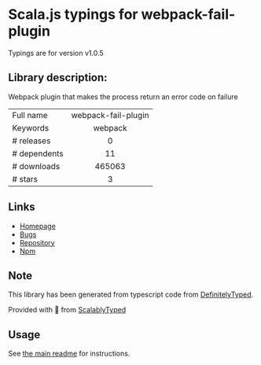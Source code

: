 
# Scala.js typings for webpack-fail-plugin

Typings are for version v1.0.5

## Library description:
Webpack plugin that makes the process return an error code on failure

|                    |                 |
| ------------------ | :-------------: |
| Full name          | webpack-fail-plugin |
| Keywords           | webpack |
| # releases         | 0 |
| # dependents       | 11 |
| # downloads        | 465063 |
| # stars            | 3 |

## Links
- [Homepage](https://github.com/TiddoLangerak/webpack-fail-plugin#readme)
- [Bugs](https://github.com/TiddoLangerak/webpack-fail-plugin/issues)
- [Repository](https://github.com/TiddoLangerak/webpack-fail-plugin)
- [Npm](https://www.npmjs.com/package/webpack-fail-plugin)
    


## Note
This library has been generated from typescript code from [DefinitelyTyped](https://definitelytyped.org).

Provided with :purple_heart: from [ScalablyTyped](https://github.com/oyvindberg/ScalablyTyped)

## Usage
See [the main readme](../../readme.md) for instructions.


